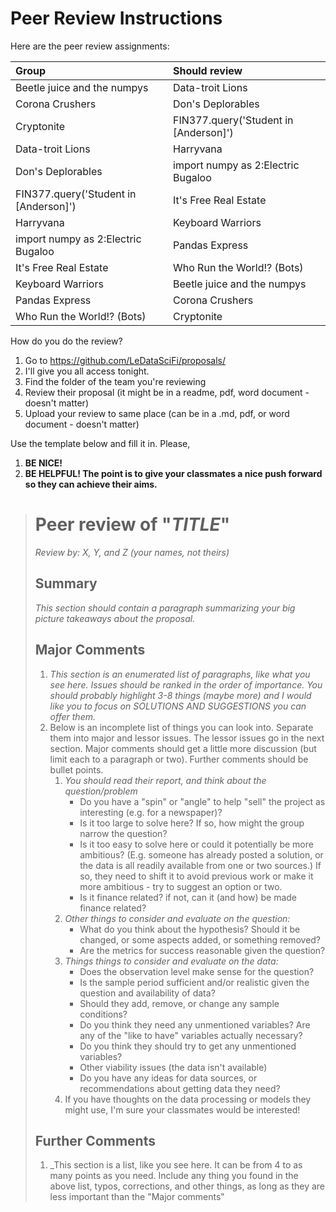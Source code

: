 # Peer Review Instructions

Here are the peer review assignments:

| Group                                 | Should review                         |
|:--------------------------------------| :-------------------------------------|
| Beetle juice and the numpys           | Data-troit Lions                      |
| Corona Crushers                       | Don's Deplorables                     |
| Cryptonite                            | FIN377.query('Student in [Anderson]') |
| Data-troit Lions                      | Harryvana                             |
| Don's Deplorables                     | import numpy as 2:Electric Bugaloo    |
| FIN377.query('Student in [Anderson]') | It's Free Real Estate                 |
| Harryvana                             | Keyboard Warriors                     |
| import numpy as 2:Electric Bugaloo    | Pandas Express                        |
| It's Free Real Estate                 | Who Run the World!? (Bots)            |
| Keyboard Warriors                     | Beetle juice and the numpys           |
| Pandas Express                        | Corona Crushers                       |
| Who Run the World!? (Bots)            | Cryptonite                            |

How do you do the review?
1. Go to https://github.com/LeDataSciFi/proposals/
1. I'll give you all access tonight.
1. Find the folder of the team you're reviewing
1. Review their proposal (it might be in a readme, pdf, word document - doesn't matter)
1. Upload your review to same place (can be in a .md, pdf, or word document - doesn't matter)

Use the template below and fill it in. Please,

1. **BE NICE!**
2. **BE HELPFUL! The point is to give your classmates a nice push forward so they can achieve their aims.**

  > # Peer review of "_TITLE_"
  > 
  > _Review by: X, Y, and Z (your names, not theirs)_
  >
  > ## Summary
  >
  > _This section should contain a paragraph summarizing your big picture takeaways about the proposal._
  >
  > ## Major Comments
  >
  > 1. _This section is an enumerated list of paragraphs, like what you see here. Issues should be ranked in the order of importance. You should probably highlight 3-8 things (maybe more) and I would like you to focus on SOLUTIONS AND SUGGESTIONS you can offer them._
  > 2. Below is an incomplete list of things you can look into. Separate them into major and lessor issues. The lessor issues go in the next section. Major comments should get a little more discussion (but limit each to a paragraph or two). Further comments should be bullet points.
  >    1. _You should read their report, and think about the question/problem_ 
  >       - Do you have a "spin" or "angle" to help "sell" the project as interesting (e.g. for a newspaper)?
  >       - Is it too large to solve here? If so, how might the group narrow the question?
  >       - Is it too easy to solve here or could it potentially be more ambitious? (E.g. someone has already posted a solution, or the data is all readily available from one or two sources.) If so, they need to shift it to avoid previous work or make it more ambitious - try to suggest an option or two. 
  >       - Is it finance related? if not, can it (and how) be made finance related?
  >    3. _Other things to consider and evaluate on the question:_
  >       - What do you think about the hypothesis? Should it be changed, or some aspects added, or something removed?
  >       - Are the metrics for success reasonable given the question?
  >    3. _Things things to consider and evaluate on the data:_  
  >       - Does the observation level make sense for the question?
  >       - Is the sample period sufficient and/or realistic given the question and availability of data?
  >       - Should they add, remove, or change any sample conditions?
  >       - Do you think they need any unmentioned variables? Are any of the "like to have" variables actually necessary?
  >       - Do you think they should try to get any unmentioned variables?
  >       - Other viability issues (the data isn't available)
  >       - Do you have any ideas for data sources, or recommendations about getting data they need?
  >    4. If you have thoughts on the data processing or models they might use, I'm sure your classmates would be interested!
  >
  > ## Further Comments
  >
  > 1. _This section is a list, like you see here. It can be from 4 to as many points as you need. Include any thing you found in the above list, typos, corrections, and other things, as long as they are less important than the "Major comments"
  
